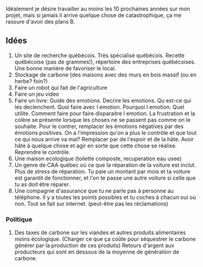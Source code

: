 Idéalement je désire travailler au moins les 10 prochaines années sur mon projet, mais si jamais il arrive quelque chose de catastrophique, ça me rassure d'avoir des plans B.

## Idées

1. Un site de recherche québécois. Très spécialisé québécois. Recette québécoise (pas de grammes!), répertoire des entreprises québécoises. Une bonne manière de favoriser le local.
1. Stockage de carbone (des maisons avec des murs en bois massif (ou en herbe? foin?)
1. Faire un robot qui fait de l'agriculture
1. Faire un jeu video
1. Faire un livre: Guide des emotions. Decrire les emotions. Qu est-ce qui les declenchent. Quoi faire avec l emotion. Pourquoi l emotion. Quel utilite. Comment faire pour faire disparaitre l emotion.
La frustration et la colère se présente lorsque les choses ne se passent pas comme on le souhaite. Pour le contrer, remplacer les émotions négatives par des émotions positives. On a l'impression qu'on a plus le contrôle et que tout ce qui nous arrive va mal? Remplacer par de l'espoir et de la hâte. Avoir hâte à quelque chose et agir en sorte que cette chose se réalise. Reprendre le contrôle.
1. Une maison ecologique (toilette composte, recuperation eau usee)
1. Un genre de CAA québec où ce que la réparation de la voiture est inclut. Plus de stress de réparation. Tu paie un montant par mois et ta voiture est garantit de fonctionner, et l'on te passe une autre voiture si celle que tu as doit être réparer.
1. Une compagnie d'assurance que tu ne parle pas à personne au téléphone. Il y a toutes les points possibles et tu coches à chacun oui ou non. Tout se fait sur internet. (peut-être pas les réclamations)

### Politique

1. Des taxes de carbone sur les viandes et autres produits alimentaires moins écologique. (Charger ce que ça coûte pour séquestrer le carbone générer par la production de ces produits) Retours d'argent aux producteurs qui sont en dessous de la moyenne de génération de carbone.

